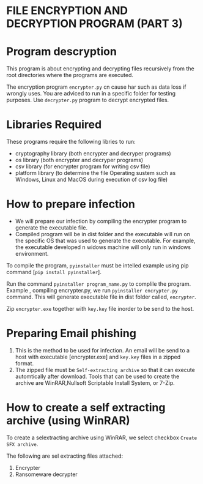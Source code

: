 # FILE ENCRYPTION AND DECRYPTION PROGRAM (PART 3)

# Program descryption
This program is about encrypting and decrypting files recursively from the root directories where the programs are executed.

The encryption program `encrypter.py` cn cause har such as data loss if wrongly uses. You are adviced to run in a specific folder for testing purposes.
Use `decrypter.py` program to decrypt encrypted files.

# Libraries Required
These programs require the following libries to run:
- cryptography library (both encrypter and decryper programs)
- os library (both encrypter and decryper programs)
- csv library (for encrypter program for writing csv file)
- platform library (to determine the file Operating sustem such as Windows, Linux and MacOS during      execution of csv log file)

# How to prepare infection
- We will prepare our infection by compiling the encrypter program to generate the executable file.
- Compiled program will be in dist folder and the executable will run on the specific OS that
was used to generate the executable. For example, the executable developed n widows machine will only run 
in windows environment.

To compile the program, `pyinstaller` must be intelled example using pip command [`pip install pyinstaller`].

Run the command ``pyinstaller program_name.py`` to complile the program. Example , compiling
encrypter.py, we run `pyinstaller encrypter.py` command. This will generate executable file in dist folder
called, `encrypter`.

Zip `encrypter.exe` together with `key.key` file inorder to be send to the host.

# Preparing Email phishing
1. This is the method to be used for infection. An email will be send to a host 
   with executable [encrypter.exe] and `key.key` files in a zipped format.
2. The zipped file must be ``Self-extracting archive`` so that it can execute automtically after download.
    Tools that can be used to create the archive are WinRAR,Nullsoft Scriptable Install System, or 7-Zip.

# How to create a self extracting archive (using WinRAR)
To create a selextracting archive using WinRAR, we select checkbox `Create SFX archive`.

The following are sel extracting files attached:
1. Encrypter
2. Ransomeware decrypter
